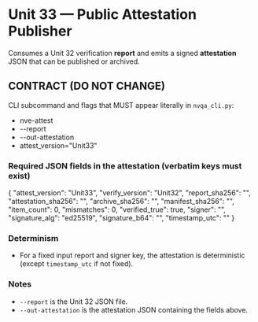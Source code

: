 # Unit 33 — Public Attestation Publisher

Consumes a Unit 32 verification **report** and emits a signed **attestation** JSON that can be published or archived.

## CONTRACT (DO NOT CHANGE)
CLI subcommand and flags that MUST appear literally in `nvqa_cli.py`:
- nve-attest
- --report
- --out-attestation
- attest_version="Unit33"

### Required JSON fields in the attestation (verbatim keys must exist)
{
  "attest_version": "Unit33",
  "verify_version": "Unit32",
  "report_sha256": "",
  "attestation_sha256": "",
  "archive_sha256": "",
  "manifest_sha256": "",
  "item_count": 0,
  "mismatches": 0,
  "verified_true": true,
  "signer": "",
  "signature_alg": "ed25519",
  "signature_b64": "",
  "timestamp_utc": ""
}

### Determinism
- For a fixed input report and signer key, the attestation is deterministic (except `timestamp_utc` if not fixed).

### Notes
- `--report` is the Unit 32 JSON file.
- `--out-attestation` is the attestation JSON containing the fields above.
